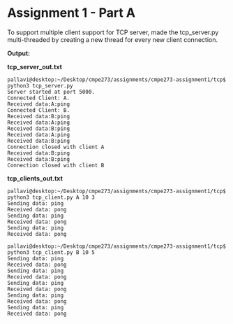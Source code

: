 # Assignment 1 - Part A

To support multiple client support for TCP server, made the tcp_server.py multi-threaded by creating a new thread for every new client connection.

**Output:**

**tcp_server_out.txt**

```
pallavi@desktop:~/Desktop/cmpe273/assignments/cmpe273-assignment1/tcp$ python3 tcp_server.py
Server started at port 5000.
Connected Client: A.
Received data:A:ping
Connected Client: B.
Received data:B:ping
Received data:A:ping
Received data:B:ping
Received data:A:ping
Received data:B:ping
Connection closed with client A
Received data:B:ping
Received data:B:ping
Connection closed with client B
```

**tcp_clients_out.txt**

```
pallavi@desktop:~/Desktop/cmpe273/assignments/cmpe273-assignment1/tcp$ python3 tcp_client.py A 10 3
Sending data: ping
Received data: pong
Sending data: ping
Received data: pong
Sending data: ping
Received data: pong

pallavi@desktop:~/Desktop/cmpe273/assignments/cmpe273-assignment1/tcp$ python3 tcp_client.py B 10 5
Sending data: ping
Received data: pong
Sending data: ping
Received data: pong
Sending data: ping
Received data: pong
Sending data: ping
Received data: pong
Sending data: ping
Received data: pong
```

